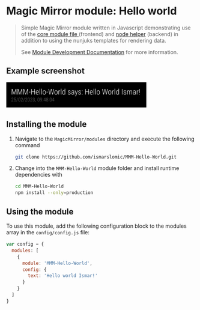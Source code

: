 # Magic Mirror module: Hello world

> Simple Magic Mirror module written in Javascript demonstrating use of the [core module file ](https://docs.magicmirror.builders/development/core-module-file.html#available-module-instance-properties) (frontend)
> and [node helper](https://docs.magicmirror.builders/development/node-helper.html) (backend) in addition to using the nunjuks templates for rendering data.
>
> See [Module Development Documentation](https://docs.magicmirror.builders/development/introduction.html) for more information.

## Example screenshot

![Screenshot](screenshot.png)

## Installing the module

1. Navigate to the `MagicMirror/modules` directory and execute the following command

   ```sh
   git clone https://github.com/ismarslomic/MMM-Hello-World.git
   ```

2. Change into the `MMM-Hello-World` module folder and install runtime dependencies with
   ```sh
   cd MMM-Hello-World
   npm install --only=production
   ```

## Using the module

To use this module, add the following configuration block to the modules array in
the `config/config.js` file:

```js
var config = {
  modules: [
    {
      module: 'MMM-Hello-World',
      config: {
        text: 'Hello world Ismar!'
      }
    }
  ]
}
```
